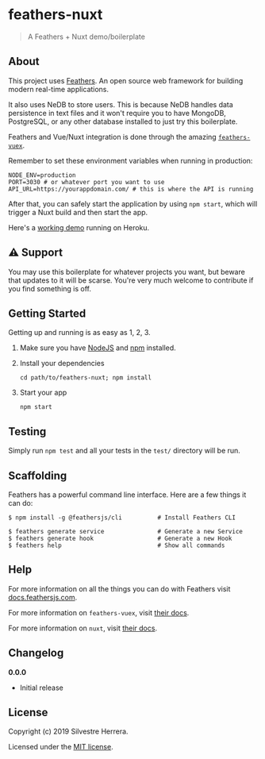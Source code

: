 # feathers-nuxt

> A Feathers + Nuxt demo/boilerplate

## About

This project uses [Feathers](http://feathersjs.com). An open source web framework for building modern real-time applications.

It also uses NeDB to store users. This is because NeDB handles data persistence in text files and it won't require you to have MongoDB, PostgreSQL, or any other database installed to just try this boilerplate.

Feathers and Vue/Nuxt integration is done through the amazing [`feathers-vuex`](https://github.com/feathers-plus/feathers-vuex).

Remember to set these environment variables when running in production:

```shell
NODE_ENV=production
PORT=3030 # or whatever port you want to use
API_URL=https://yourappdomain.com/ # this is where the API is running
```

After that, you can safely start the application by using `npm start`, which will trigger a Nuxt build and then start the app.

Here's a [working demo](https://feathers-nuxt.herokuapp.com/) running on Heroku.

## ⚠️ Support

You may use this boilerplate for whatever projects you want, but beware that updates to it will be scarse. You're very much welcome to contribute if you find something is off.

## Getting Started

Getting up and running is as easy as 1, 2, 3.

1. Make sure you have [NodeJS](https://nodejs.org/) and [npm](https://www.npmjs.com/) installed.
2. Install your dependencies

    ```
    cd path/to/feathers-nuxt; npm install
    ```

3. Start your app

    ```
    npm start
    ```

## Testing

Simply run `npm test` and all your tests in the `test/` directory will be run.

## Scaffolding

Feathers has a powerful command line interface. Here are a few things it can do:

```
$ npm install -g @feathersjs/cli          # Install Feathers CLI

$ feathers generate service               # Generate a new Service
$ feathers generate hook                  # Generate a new Hook
$ feathers help                           # Show all commands
```

## Help

For more information on all the things you can do with Feathers visit [docs.feathersjs.com](http://docs.feathersjs.com).

For more information on `feathers-vuex`, visit [their docs](https://feathers-plus.github.io/v1/feathers-vuex/index.html).

For more information on `nuxt`, visit [their docs](https://nuxtjs.org/guide).

## Changelog

__0.0.0__

- Initial release

## License

Copyright (c) 2019 Silvestre Herrera.

Licensed under the [MIT license](LICENSE).
